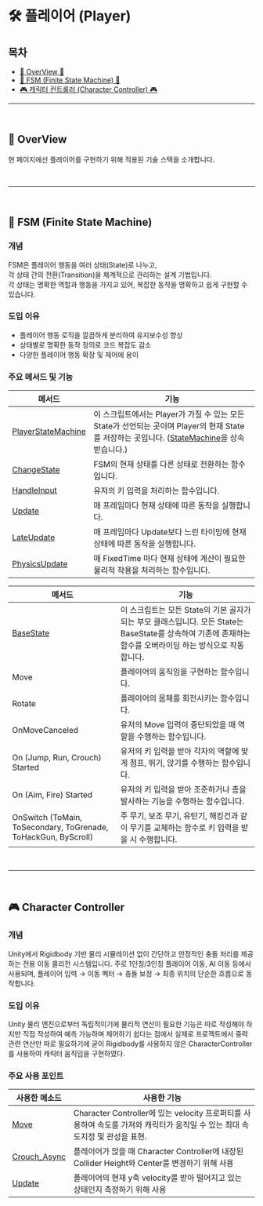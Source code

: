 # 🛠️ 플레이어 (Player)


## 목차

- [🌙 OverView 🌙](#overview)
- [🤖 FSM (Finite State Machine) 🤖](#fsm)
- [🎮 캐릭터 컨트롤러 (Character Controller) 🎮](#character-controller)

---

<br>

<a name="overview"></a>
## 🌙 OverView

현 페이지에선 플레이어를 구현하기 위해 적용된 기술 스택을 소개합니다.

<br>

---

<br>

<a name="fsm"></a>
## 🤖 FSM (Finite State Machine)

### 개념

FSM은 플레이어 행동을 여러 상태(State)로 나누고,  
각 상태 간의 전환(Transition)을 체계적으로 관리하는 설계 기법입니다.  
각 상태는 명확한 역할과 행동을 가지고 있어, 복잡한 동작을 명확하고 쉽게 구현할 수 있습니다.

### 도입 이유

- 플레이어 행동 로직을 깔끔하게 분리하여 유지보수성 향상
- 상태별로 명확한 동작 정의로 코드 복잡도 감소
- 다양한 플레이어 행동 확장 및 제어에 용이

### 주요 메서드 및 기능

| 메서드                                                                                                                                   | 기능                  |
|---------------------------------------------------------------------------------------------------------------------------------------|---------------------|
| [PlayerStateMachine](https://github.com/Neronem/TheLastOne_Public/blob/main/Scripts/Entity/Scripts/Player/StateMachineScripts/PlayerStateMachine.cs#L30) | 이 스크립트에서는 Player가 가질 수 있는 모든 State가 선언되는 곳이며 Player의 현재 State를 저장하는 곳입니다. ([StateMachine](https://github.com/Neronem/TheLastOne_Public/blob/main/Scripts/Entity/Scripts/Player/StateMachineScripts/StateMachine.cs)을 상속받습니다.) |
| [ChangeState](https://github.com/Neronem/TheLastOne_Public/blob/main/Scripts/Entity/Scripts/Player/StateMachineScripts/StateMachine.cs)                                                                                                                     | FSM의 현재 상태를 다른 상태로 전환하는 함수입니다. |
| [HandleInput](https://github.com/Neronem/TheLastOne_Public/blob/main/Scripts/Entity/Scripts/Player/StateMachineScripts/StateMachine.cs)                                                                                                                           | 유저의 키 입력을 처리하는 함수입니다. |
| [Update](https://github.com/Neronem/TheLastOne_Public/blob/main/Scripts/Entity/Scripts/Player/StateMachineScripts/StateMachine.cs)                                                                                                                           | 매 프레임마다 현재 상태에 따른 동작을 실행합니다. |
| [LateUpdate](https://github.com/Neronem/TheLastOne_Public/blob/main/Scripts/Entity/Scripts/Player/StateMachineScripts/StateMachine.cs)                                                                                                                             | 매 프레임마다 Update보다 느린 타이밍에 현재 상태에 따른 동작을 실행합니다. |
| [PhysicsUpdate](https://github.com/Neronem/TheLastOne_Public/blob/main/Scripts/Entity/Scripts/Player/StateMachineScripts/StateMachine.cs)                                                                                                                             | 매 FixedTime 마다 현재 상태에 계산이 필요한 물리적 작용을 처리하는 함수입니다. |

| 메서드                                                                                                                                   | 기능                  |
|---------------------------------------------------------------------------------------------------------------------------------------|---------------------|
| [BaseState](https://github.com/Neronem/TheLastOne_Public/blob/main/Scripts/Entity/Scripts/Player/StateMachineScripts/States/BaseState.cs) | 이 스크립트는 모든 State의 기본 골자가 되는 부모 클래스입니다. 모든 State는 BaseState를 상속하여 기존에 존재하는 함수를 오버라이딩 하는 방식으로 작동합니다. |
| Move | 플레이어의 움직임을 구현하는 함수입니다. |
| Rotate | 플레이어의 몸체를 회전시키는 함수입니다. |
| OnMoveCanceled | 유저의 Move 입력이 중단되었을 때 역할을 수행하는 함수입니다. |
| On (Jump, Run, Crouch) Started | 유저의 키 입력을 받아 각자의 역할에 맞게 점프, 뛰기, 앉기를 수행하는 함수입니다.  |
| On (Aim, Fire) Started | 유저의 키 입력을 받아 조준하거나 총을 발사하는 기능을 수행하는 함수입니다. |
| OnSwitch (ToMain, ToSecondary, ToGrenade, ToHackGun, ByScroll) | 주 무기, 보조 무기, 유탄기, 해킹건과 같이 무기를 교체하는 함수로 키 입력을 받을 시 수행합니다. |

<br>

---

</br>

<a name="character-controller"></a>
## 🎮 Character Controller

### 개념

Unity에서 Rigidbody 기반 물리 시뮬레이션 없이 간단하고 안정적인 충돌 처리를 제공하는 전용 이동 콜리전 시스템입니다. 주로 1인칭/3인칭 플레이어 이동, AI 이동 등에서 사용되며, 플레이어 입력 → 이동 벡터 → 충돌 보정 → 최종 위치의 단순한 흐름으로 동작합니다.

### 도입 이유

Unity 물리 엔진으로부터 독립적이기에 물리적 연산이 필요한 기능은 따로 작성해야 하지만 직접 작성하여 예측 가능하며 제어하기 쉽다는 점에서 실제로 프로젝트에서 중력 관련 연산만 따로 필요하기에 굳이 Rigidbody를 사용하지 않은 CharacterController를 사용하여 캐릭터 움직임을 구현하였다.

### 주요 사용 포인트

| 사용한 메소드 | 사용한 기능 |
|---------------------------------------------------------------------------------------------------------------------------------------|---------------------|
| [Move](https://github.com/Neronem/TheLastOne_Public/blob/main/Scripts/Entity/Scripts/Player/StateMachineScripts/States/BaseState.cs) | Character Controller에 있는 velocity 프로퍼티를 사용하여 속도를 가져와 캐릭터가 움직일 수 있는 최대 속도지정 및 관성을 표현. |
| [Crouch_Async](https://github.com/Neronem/TheLastOne_Public/blob/main/Scripts/Entity/Scripts/Player/Core/PlayerCondition.cs) | 플레이어가 앉을 때 Character Controller에 내장된 Collider Height와 Center를 변경하기 위해 사용 |
| [Update](https://github.com/Neronem/TheLastOne_Public/blob/main/Scripts/Entity/Scripts/Player/StateMachineScripts/States/Air/AirState.cs) | 플레이어의 현재 y축 velocity를 받아 떨어지고 있는 상태인지 측정하기 위해 사용 |
